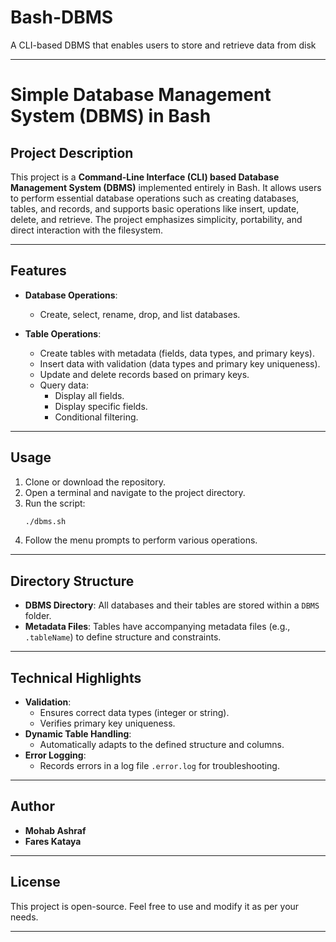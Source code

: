 # Bash-DBMS
A CLI-based DBMS that enables users to store and retrieve data from disk

---

# Simple Database Management System (DBMS) in Bash

## Project Description

This project is a **Command-Line Interface (CLI) based Database Management System (DBMS)** implemented entirely in Bash. It allows users to perform essential database operations such as creating databases, tables, and records, and supports basic operations like insert, update, delete, and retrieve. The project emphasizes simplicity, portability, and direct interaction with the filesystem.

---

## Features

- **Database Operations**:
  - Create, select, rename, drop, and list databases.

- **Table Operations**:
  - Create tables with metadata (fields, data types, and primary keys).
  - Insert data with validation (data types and primary key uniqueness).
  - Update and delete records based on primary keys.
  - Query data:
    - Display all fields.
    - Display specific fields.
    - Conditional filtering.

---

## Usage

1. Clone or download the repository.
2. Open a terminal and navigate to the project directory.
3. Run the script:
   ```bash
   ./dbms.sh
   ```
4. Follow the menu prompts to perform various operations.

---

## Directory Structure

- **DBMS Directory**: All databases and their tables are stored within a `DBMS` folder.
- **Metadata Files**: Tables have accompanying metadata files (e.g., `.tableName`) to define structure and constraints.

---

## Technical Highlights

- **Validation**:
  - Ensures correct data types (integer or string).
  - Verifies primary key uniqueness.
- **Dynamic Table Handling**:
  - Automatically adapts to the defined structure and columns.
- **Error Logging**:
  - Records errors in a log file `.error.log` for troubleshooting.

---

## Author

- **Mohab Ashraf**  
- **Fares Kataya**

---

## License

This project is open-source. Feel free to use and modify it as per your needs.

---
